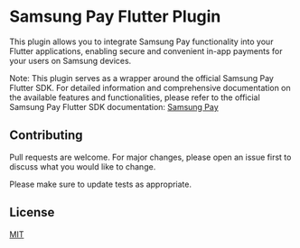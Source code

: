 # Samsung Pay Flutter Plugin

This plugin allows you to integrate Samsung Pay functionality into your Flutter applications, enabling secure and convenient in-app payments for your users on Samsung devices.

Note: This plugin serves as a wrapper around the official Samsung Pay Flutter SDK. For detailed information and comprehensive documentation on the available features and functionalities, please refer to the official Samsung Pay Flutter SDK documentation:
[Samsung Pay](https://developer.samsung.com/codelab/pay/flutter-plugin.html#Objective)

## Contributing

Pull requests are welcome. For major changes, please open an issue first
to discuss what you would like to change.

Please make sure to update tests as appropriate.

## License

[MIT](https://choosealicense.com/licenses/mit/)
